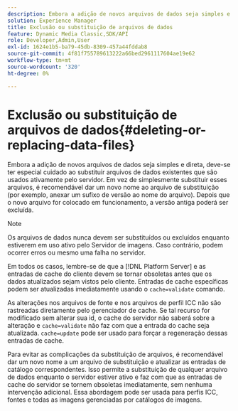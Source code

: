 ```yaml
---
description: Embora a adição de novos arquivos de dados seja simples e direta, deve-se ter especial cuidado ao substituir arquivos de dados existentes que são usados ativamente pelo servidor. Em vez de simplesmente substituir esses arquivos, é recomendável dar um novo nome ao arquivo de substituição (por exemplo, anexar um sufixo de versão ao nome do arquivo). Depois que o novo arquivo for colocado em funcionamento, a versão antiga poderá ser excluída.
solution: Experience Manager
title: Exclusão ou substituição de arquivos de dados
feature: Dynamic Media Classic,SDK/API
role: Developer,Admin,User
exl-id: 1624e1b5-ba79-45db-8309-457a44fddab8
source-git-commit: 4f81f755789613222a66bed2961117604ae19e62
workflow-type: tm+mt
source-wordcount: '320'
ht-degree: 0%

---
```


# Exclusão ou substituição de arquivos de dados{#deleting-or-replacing-data-files}

Embora a adição de novos arquivos de dados seja simples e direta, deve-se ter especial cuidado ao substituir arquivos de dados existentes que são usados ativamente pelo servidor. Em vez de simplesmente substituir esses arquivos, é recomendável dar um novo nome ao arquivo de substituição (por exemplo, anexar um sufixo de versão ao nome do arquivo). Depois que o novo arquivo for colocado em funcionamento, a versão antiga poderá ser excluída.

>[!NOTE]
>
>Os arquivos de dados nunca devem ser substituídos ou excluídos enquanto estiverem em uso ativo pelo Servidor de imagens. Caso contrário, podem ocorrer erros ou mesmo uma falha no servidor.

Em todos os casos, lembre-se de que a [!DNL Platform Server] e as entradas de cache do cliente devem se tornar obsoletas antes que os dados atualizados sejam vistos pelo cliente. Entradas de cache específicas podem ser atualizadas imediatamente usando o `cache=validate` comando.

As alterações nos arquivos de fonte e nos arquivos de perfil ICC não são rastreadas diretamente pelo gerenciador de cache. Se tal recurso for modificado sem alterar sua id, o cache do servidor não saberá sobre a alteração e `cache=validate` não faz com que a entrada do cache seja atualizada. `cache=update` pode ser usado para forçar a regeneração dessas entradas de cache.

Para evitar as complicações da substituição de arquivos, é recomendável dar um novo nome a um arquivo de substituição e atualizar as entradas de catálogo correspondentes. Isso permite a substituição de qualquer arquivo de dados enquanto o servidor estiver ativo e faz com que as entradas de cache do servidor se tornem obsoletas imediatamente, sem nenhuma intervenção adicional. Essa abordagem pode ser usada para perfis ICC, fontes e todas as imagens gerenciadas por catálogos de imagens.
